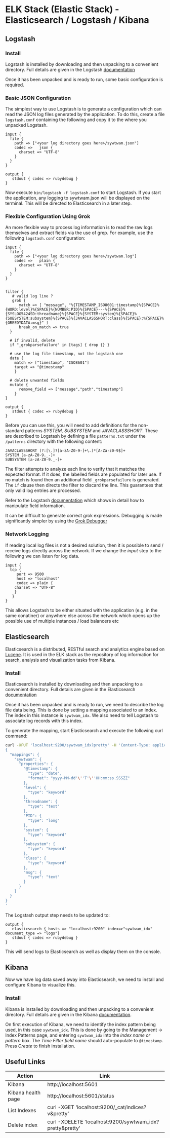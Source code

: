 # ELK Stack (Elastic Stack) - Elasticsearch / Logstash / Kibana

## Logstash

### Install

Logstash is installed by downloading and then unpacking to a convenient directory.  Full details are given in the Logstash [documentation](https://www.elastic.co/guide/en/logstash/current/installing-logstash.html)

Once it has been unpacked and is ready to run, some basic configuration is required.

### Basic JSON Configuration

The simplest way to use Logstash is to generate a configuration which can read the JSON log files generated by the application. To do this, create a file `logstash.conf` containing the 
following and copy it to the where you unpacked Logstash.

```
input {
  file {
    path => ["<your log directory goes here>/sywtwam.json"]
    codec =>   json {
      charset => "UTF-8"
    }
  }
}

output {
   stdout { codec => rubydebug }
}

```

Now execute `bin/logstash -f logstash.conf` to start Logstash.  If you start the application, any logging to sywtwam.json will be displayed on the terminal.  This will be directed to Elasticsearch 
in a later step.

### Flexible Configuration Using Grok

An more flexible way to process log information is to read the raw logs themselves and extract fields via the use of grep.  For example, use the following `logstash.conf` configuration:
```
input {
  file {
    path => ["<your log directory goes here>/sywtwam.log"]
    codec =>   plain {
      charset => "UTF-8"
    }
  }
}


filter {
   # valid log line ?
   grok {
      match => [ "message", "%{TIMESTAMP_ISO8601:timestamp}%{SPACE}%{WORD:level}%{SPACE}%{NUMBER:PID}%{SPACE}---%{SPACE}%{SYSLOG5424SD:threadname}%{SPACE}%{SYSTEM:system}%{SPACE}%{SUBSYSTEM:subsystem}%{SPACE}%{JAVACLASSSHORT:class}%{SPACE}:%{SPACE}%{GREEDYDATA:msg}" ]
      break_on_match => true
  }
  
  # if invalid, delete
  if "_grokparsefailure" in [tags] { drop {} }

  # use the log file timestamp, not the logstash one
  date {
	match => ["timestamp", "ISO8601"]
	target => "@timestamp"
	}

  # delete unwanted fields
  mutate {
      remove_field => ["message","path","timestamp"]
    }
}

output {
   stdout { codec => rubydebug }
}
```

Before you can use this, you will need to add definitions for the non-standard patterns _SYSTEM, SUBSYSTEM_ and _JAVACLASSSHORT_.  These are described to Logstash 
by defining a file `patterns.txt` under the `/patterns` directory with the following content:

```text
JAVACLASSSHORT (?:[\.]?[a-zA-Z0-9-]+\.)*[A-Za-z0-9$]+
SYSTEM [a-zA-Z0-9._-]+
SUBSYSTEM [a-zA-Z0-9._-]+
```

The filter attempts to analyze each line to verify that it matches the expected format. If it does, the labelled fields are populated for later use. 
If no match is found then an additional field `_grokparsefailure` is generated. The `if` clause then directs the filter to discard the line.  This guarantees that only valid log entries are processed.

Refer to the Logstash [documentation](https://www.elastic.co/guide/en/logstash/current/advanced-pipeline.html) which shows in detail how to manipulate field information.

It can be difficult to generate correct grok expressions.  Debugging is made significantly simpler by using the [Grok Debugger](https://grokdebug.herokuapp.com/)

### Network Logging

If reading local log files is not a desired solution, then it is possible to send / receive logs directly across the network.  If we change the *input* step to the following we can
listen for log data.

```
input {
  tcp {
     port => 9500
     host => "localhost"
     codec => plain {
	charset => "UTF-8"
	}
   }
}
```

This allows Logstash to be either situated with the application (e.g. in the same conatiner) or anywhere else across the network which opens up the possible
use of multiple instances / load balancers etc


## Elasticsearch

Elasticsearch is a distributed, RESTful search and analytics engine based on [Lucene](https://lucene.apache.org/). It is used in the ELK stack as the repository of log information for search, 
analysis and visualization tasks from Kibana.

### Install

Elasticsearch is installed by downloading and then unpacking to a convenient directory.  Full details are given in the Elasticsearch [documentation](https://www.elastic.co/guide/en/elasticsearch/reference/current/_installation.html)

Once it has been unpacked and is ready to run, we need to describe the log file data being.  This is done by setting a mapping associated to an index.  The index in this instance is `sywtwam_idx`.  We also 
need to tell Logstash to associate log records with this index.

To generate the mapping, start Elasticsearch and execute the following curl command:

```bash
curl -XPUT 'localhost:9200/sywtwam_idx?pretty' -H 'Content-Type: application/json' -d'
{
  "mappings": {
    "sywtwam": {
      "properties": {
        "@timestamp": {
          "type": "date",
          "format": "yyyy-MM-dd'\''T'\''HH:mm:ss.SSSZZ"
        },
        "level": {
          "type": "keyword"
        },
        "threadname": {
          "type": "text"
        },
        "PID": {
          "type": "long"
        },
        "system": {
          "type": "keyword"
        },
        "subsystem": {
          "type": "keyword"
        },
        "class": {
          "type": "keyword"
        },
        "msg": {
          "type": "text"
        }
      }
    }
  }
}
'

```

The Logstash output step needs to be updated to:

````text
output {
   elasticsearch { hosts => "localhost:9200" index=>"sywtwam_idx" document_type => "logs"}
   stdout { codec => rubydebug }
}
````
This will send logs to Elasticsearch as well as display them on the console.

## Kibana

Now we have log data saved away into Elasticsearch, we need to install and configure Kibana to visualize this.

### Install

Kibana is installed by downloading and then unpacking to a convenient directory.  Full details are given in the Kibana [documentation](https://www.elastic.co/guide/en/kibana/current/install.html).

On first execution of Kibana, we need to identify the index pattern being used, in this case `sywtwam_idx`.  This is done by going to the Management -> Index Patterns page, and entering `sywtwam_idx` 
into the *index name or pattern* box.  The *Time Filter field name* should auto-populate to `@timestamp`. Press *Create* to finish installation.

## Useful Links

| Action | Link |
|----------------|-----------------|
| Kibana | http://localhost:5601
| Kibana health page | http://localhost:5601/status
| List Indexes | curl -XGET 'localhost:9200/_cat/indices?v&pretty'
| Delete index | curl -XDELETE 'localhost:9200/sywtwam_idx?pretty&pretty'


